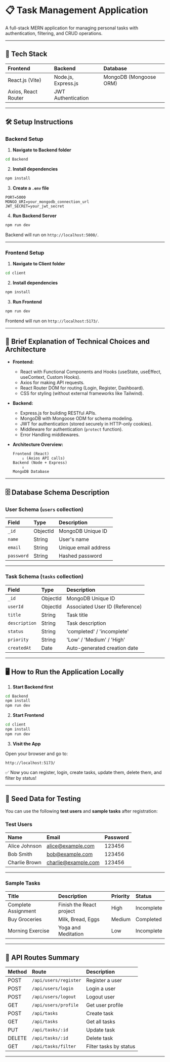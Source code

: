 # 📋 Task Management Application

A full-stack MERN application for managing personal tasks with authentication, filtering, and CRUD operations.

---

## 🚀 Tech Stack

| Frontend      | Backend        | Database |
| :------------ | :------------- | :------- |
| React.js (Vite) | Node.js, Express.js | MongoDB (Mongoose ORM) |
| Axios, React Router | JWT Authentication | |

---

## 🛠 Setup Instructions

### Backend Setup

1. **Navigate to Backend folder**

```bash
cd Backend
```

2. **Install dependencies**

```bash
npm install
```

3. **Create a `.env` file**

```env
PORT=5000
MONGO_URI=your_mongodb_connection_url
JWT_SECRET=your_jwt_secret
```

4. **Run Backend Server**

```bash
npm run dev
```

Backend will run on `http://localhost:5000/`.

---

### Frontend Setup

1. **Navigate to Client folder**

```bash
cd client
```

2. **Install dependencies**

```bash
npm install
```

3. **Run Frontend**

```bash
npm run dev
```

Frontend will run on `http://localhost:5173/`.

---

## 🧩 Brief Explanation of Technical Choices and Architecture

- **Frontend:**  
  - React with Functional Components and Hooks (useState, useEffect, useContext, Custom Hooks).
  - Axios for making API requests.
  - React Router DOM for routing (Login, Register, Dashboard).
  - CSS for styling (without external frameworks like Tailwind).
  
- **Backend:**  
  - Express.js for building RESTful APIs.
  - MongoDB with Mongoose ODM for schema modeling.
  - JWT for authentication (stored securely in HTTP-only cookies).
  - Middleware for authentication (`protect` function).
  - Error Handling middlewares.

- **Architecture Overview:**
  ```
  Frontend (React)
      ↓ (Axios API calls)
  Backend (Node + Express)
      ↓
  MongoDB Database
  ```

---

## 🗄️ Database Schema Description

### User Schema (`users` collection)

| Field     | Type    | Description          |
| :-------- | :------ | :------------------- |
| `_id`     | ObjectId | MongoDB Unique ID     |
| `name`    | String  | User's name            |
| `email`   | String  | Unique email address   |
| `password`| String  | Hashed password        |

---

### Task Schema (`tasks` collection)

| Field        | Type     | Description               |
| :----------- | :------- | :------------------------ |
| `_id`        | ObjectId | MongoDB Unique ID          |
| `userId`     | ObjectId | Associated User ID (Reference) |
| `title`      | String   | Task title                 |
| `description`| String   | Task description           |
| `status`     | String   | 'completed' / 'incomplete' |
| `priority`   | String   | 'Low' / 'Medium' / 'High'  |
| `createdAt`  | Date     | Auto-generated creation date |

---

## 🖥️ How to Run the Application Locally

1. **Start Backend first**

```bash
cd Backend
npm install
npm run dev
```

2. **Start Frontend**

```bash
cd client
npm install
npm run dev
```

3. **Visit the App**

Open your browser and go to:

```
http://localhost:5173/
```

✅ Now you can register, login, create tasks, update them, delete them, and filter by status!

---

## 🌱 Seed Data for Testing

You can use the following **test users** and **sample tasks** after registration:

### Test Users

| Name         | Email               | Password  |
| :----------- | :------------------- | :-------- |
| Alice Johnson | alice@example.com    | 123456    |
| Bob Smith     | bob@example.com      | 123456    |
| Charlie Brown | charlie@example.com  | 123456    |

---

### Sample Tasks

| Title               | Description              | Priority | Status     |
| :------------------ | :------------------------ | :------- | :--------- |
| Complete Assignment | Finish the React project   | High     | Incomplete |
| Buy Groceries       | Milk, Bread, Eggs          | Medium   | Completed  |
| Morning Exercise    | Yoga and Meditation        | Low      | Incomplete |

---

## 📌 API Routes Summary

| Method | Route                   | Description         |
| :----- | :---------------------- | :------------------ |
| POST   | `/api/users/register`    | Register a user     |
| POST   | `/api/users/login`       | Login a user        |
| POST   | `/api/users/logout`      | Logout user         |
| GET    | `/api/users/profile`     | Get user profile    |
| POST   | `/api/tasks`             | Create task         |
| GET    | `/api/tasks`             | Get all tasks       |
| PUT    | `/api/tasks/:id`         | Update task         |
| DELETE | `/api/tasks/:id`         | Delete task         |
| GET    | `/api/tasks/filter`      | Filter tasks by status |

---
